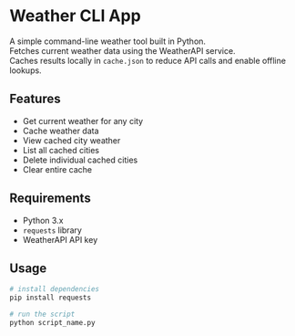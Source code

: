 # Weather CLI App

A simple command-line weather tool built in Python.  
Fetches current weather data using the WeatherAPI service.  
Caches results locally in `cache.json` to reduce API calls and enable offline lookups.

## Features

- Get current weather for any city  
- Cache weather data  
- View cached city weather  
- List all cached cities  
- Delete individual cached cities  
- Clear entire cache  

## Requirements

- Python 3.x  
- `requests` library  
- WeatherAPI API key  

## Usage

```bash
# install dependencies
pip install requests

# run the script
python script_name.py

